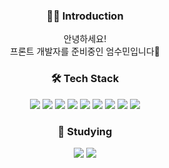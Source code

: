 <div align=center>

### 👩‍💻 Introduction
안녕하세요! </br>
프론트 개발자를 준비중인 엄수민입니다👋


### 🛠️ Tech Stack
<img src="https://img.shields.io/badge/React-61DAFB?style=flat&logo=React&logoColor=white"/>
<img src="https://img.shields.io/badge/React--Router-CA4245?style=flat&logo=React-Router&logoColor=white"/>
<img src="https://img.shields.io/badge/JavaScript-F7DF1E?style=flat&logo=JavaScript&logoColor=white"/>
<img src="https://img.shields.io/badge/HTML5-E34F26?style=flat&logo=HTML5&logoColor=white"/>
<img src="https://img.shields.io/badge/CSS3-1572B6?style=flat&logo=CSS3&logoColor=white"/>
<img src="https://img.shields.io/badge/Styled--Components-DB7093?style=flat&logo=Styled-Components&logoColor=white"/>
<img src="https://img.shields.io/badge/PostCSS-DD3A0A?style=flat&logo=PostCSS&logoColor=white"/>
<img src="https://img.shields.io/badge/TailwindCSS-06B6D4?style=flat&logo=TailwindCSS&logoColor=white"/>
<img src="https://img.shields.io/badge/GitHub-181717?style=flat&logo=GitHub&logoColor=white"/>

### 📖 Studying 
<img src="https://img.shields.io/badge/TypeScript-3178C6?style=flat&logo=TypeScript&logoColor=white"/>
<img src="https://img.shields.io/badge/React--Query-FF4154?style=flat&logo=React-Query&logoColor=white"/>

</div>
